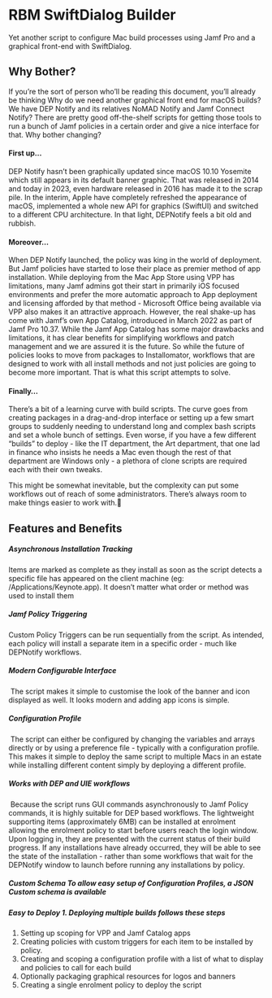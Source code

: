 # RBM SwiftDialog Builder

Yet another script to configure Mac build processes using Jamf Pro and a graphical front-end with SwiftDialog.

## Why Bother?

If you’re the sort of person who’ll be reading this document, you’ll already be thinking
Why do we need another graphical front end for macOS builds? We have DEP Notify and its relatives NoMAD Notify and Jamf Connect Notify? 
There are pretty good off-the-shelf scripts for getting those tools to run a bunch of Jamf policies in a certain order and give a nice interface for that. Why bother changing?

#### First up…
DEP Notify hasn’t been graphically updated since macOS 10.10 Yosemite which still appears in its default banner graphic. That was released in 2014 and today in 2023, even hardware released in 2016 has made it to the scrap pile. In the interim, Apple have completely refreshed the appearance of macOS, implemented a whole new API for graphics (SwiftUI) and switched to a different CPU architecture. In that light, DEPNotify feels a bit old and rubbish.

#### Moreover…
When DEP Notify launched, the policy was king in the world of deployment. But Jamf policies have started to lose their place as premier method of app installation. While deploying from the Mac App Store using VPP has limitations, many Jamf admins got their start in primarily iOS focused environments and prefer the more automatic approach to App deployment and licensing afforded by that method - Microsoft Office being available via VPP also makes it an attractive approach. However, the real shake-up has come with Jamf’s own App Catalog, introduced in March 2022 as part of Jamf Pro 10.37. 
While the Jamf App Catalog has some major drawbacks and limitations, it has clear benefits for simplifying workflows and patch management and we are assured it is the future. So while the future of policies looks to move from packages to Installomator, workflows that are designed to work with all install methods and not just policies are going to become more important. That is what this script attempts to solve.

#### Finally…
There’s a bit of a learning curve with build scripts. The curve goes from creating packages in a drag-and-drop interface or setting up a few smart groups to suddenly needing to understand long and complex bash scripts and set a whole bunch of settings. Even worse, if you have a few different “builds” to deploy - like the IT department, the Art department, that one lad in finance who insists he needs a Mac even though the rest of that department are Windows only - a plethora of clone scripts are required each with their own tweaks.

This might be somewhat inevitable, but the complexity can put some workflows out of reach of some administrators. There’s always room to make things easier to work with.
## Features and Benefits

##### Asynchronous Installation Tracking
Items are marked as complete as they install as soon as the script detects a specific file has appeared on the client machine (eg: /Applications/Keynote.app). It doesn’t matter what order or method was used to install them
##### Jamf Policy Triggering

Custom Policy Triggers can be run sequentially from the script. As intended, each policy will install a separate item in a specific order - much like DEPNotify workflows.
##### Modern Configurable Interface
 The script makes it simple to customise the look of the banner and icon displayed as well. It looks modern and adding app icons is simple.
##### Configuration Profile
 The script can either be configured by changing the variables and arrays directly or by using a preference file - typically with a configuration profile. This makes it simple to deploy the same script to multiple Macs in an estate while installing different content simply by deploying a different profile.
##### Works with DEP and UIE workflows
 Because the script runs GUI commands asynchronously to Jamf Policy commands, it is highly suitable for DEP based workflows. The lightweight supporting items (approximately 6MB) can be installed at enrolment allowing the enrolment policy to start before users reach the login window. Upon logging in, they are presented with the current status of their build progress. If any installations have already occurred, they will be able to see the state of the installation - rather than some workflows that wait for the DEPNotify window to launch before running any installations by policy.
##### Custom Schema To allow easy setup of Configuration Profiles, a JSON Custom schema is available
##### Easy to Deploy 1. Deploying multiple builds follows these steps 
1. Setting up scoping for VPP and Jamf Catalog apps
1. Creating policies with custom triggers for each item to be installed by policy.
1. Creating and scoping a configuration profile with a list of what to display and policies to call for each build
1. Optionally packaging graphical resources for logos and banners
1. Creating a single enrolment policy to deploy the script
